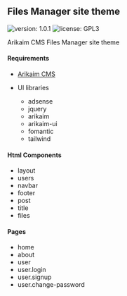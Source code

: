 ## Files Manager site theme
![version: 1.0.1](https://img.shields.io/github/release/arikaim/files-template.svg)
![license: GPL3](https://img.shields.io/badge/License-GPLv3-blue.svg)

Arikaim CMS Files Manager site theme

#### Requirements 
  * [Arikaim CMS](https://github.com/arikaim/arikaim)
 
  * UI libraries
    * adsense
    * jquery
    * arikaim
    * arikaim-ui
    * fomantic
    * tailwind
  
#### Html Components
  * layout
  * users
  * navbar
  * footer 
  * post
  * title
  * files

#### Pages
  * home
  * about
  * user
  * user.login
  * user.signup
  * user.change-password  